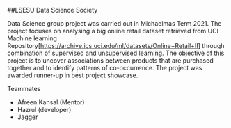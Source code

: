 ##LSESU Data Science Society


Data Science group project was carried out in Michaelmas Term 2021. The project focuses on analysing a big online retail dataset retrieved from UCI Machine learning Repository[https://archive.ics.uci.edu/ml/datasets/Online+Retail+II] through combination of supervised and unsupervised learning.
The objective of this project is  to uncover associations between products that are purchased together and to identify patterns of co-occurrence. The project was awarded runner-up in best project showcase.

Teammates
- Afreen Kansal (Mentor)
- Hazrul (developer)
- Jagger
